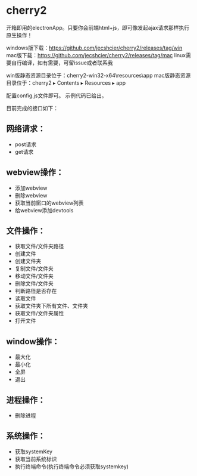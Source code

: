 # cherry2
开箱即用的electronApp。只要你会前端html+js，即可像发起ajax请求那样执行原生操作！

windows版下载：https://github.com/jecshcier/cherry2/releases/tag/win
mac版下载：https://github.com/jecshcier/cherry2/releases/tag/mac
linux需要自行编译，如有需要，可留issue或者联系我

win版静态资源目录位于：cherry2-win32-x64\resources\app
mac版静态资源目录位于：⁨cherry2⁩ ▸ ⁨Contents⁩ ▸ ⁨Resources⁩ ▸ ⁨app⁩

配置config.js文件即可。
示例代码已给出。

目前完成的接口如下：

## 网络请求：

- post请求
- get请求

## webview操作：
- 添加webview
- 删除webview
- 获取当前窗口的webview列表
- 给webview添加devtools

## 文件操作：
- 获取文件/文件夹路径
- 创建文件
- 创建文件夹
- 复制文件/文件夹
- 移动文件/文件夹
- 删除文件/文件夹
- 判断路径是否存在
- 读取文件
- 获取文件夹下所有文件、文件夹
- 获取文件/文件夹属性
- 打开文件

## window操作：
- 最大化
- 最小化
- 全屏
- 退出

## 进程操作：
- 删除进程

## 系统操作：
- 获取systemKey
- 获取当前系统标识
- 执行终端命令(执行终端命令必须获取systemkey)
